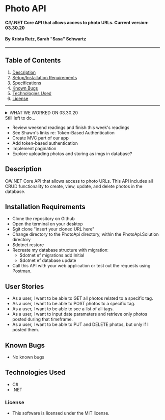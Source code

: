 # Photo API

#### C#/.NET Core API that allows access to photo URLs. Current version: 03.30.20

#### By Krista Rutz, Sarah "Sasa" Schwartz

---

## Table of Contents

1. [Description](#description)
2. [Setup/Installation Requirements](#installation-requirements)
3. [Specifications](#user-stories)
4. [Known Bugs](#known-bugs)
5. [Technologies Used](#technologies-used)
6. [License](#license)

---

<details>
  <summary>WHAT WE WORKED ON 03.30.20</summary>
  - **PhotoApi.Solution application**
  - Scaffolding an API using .NET
  - Adding CRUD functionality to our photo controller
  - Using parameters in GET requests to filter results from the database
  - Matching usernames from POSTs to PUT/DELETE requests
  - Parsing database objects to match parameter queries (with #hashtags)
  - Using Data Annotations, including a RegEx data expression
  - Attempted to integrate many-to-many relationships, before realizing this is better suited to NoSQL databases
</details>

  <summary>Still left to do...</summary>
  
  - Review weekend readings and finish this week's readings
  - See Shawn's links re: Token-Based Authentication 
  - Create MVC part of our app
  - Add token-based authentication
  - Implement pagination
  - Explore uploading photos and storing as imgs in database?
</details>

## Description

C#/.NET Core API that allows access to photo URLs. This API includes all CRUD functionality to create, view, update, and delete photos in the database.

## Installation Requirements

- Clone the repository on Github
- Open the terminal on your desktop
- \$git clone "insert your cloned URL here"
- Change directory to the PhotoApi directory, within the PhotoApi.Solution directory
- \$dotnet restore
- Recreate my database structure with migration:
  - \$dotnet ef migrations add Initial
  - \$dotnet ef database update
- Call this API with your web application or test out the requests using Postman.

## User Stories

- As a user, I want to be able to GET all photos related to a specific tag.
- As a user, I want to be able to POST photos to a specific tag.
- As a user, I want to be able to see a list of all tags.
- As a user, I want to input date parameters and retrieve only photos posted during that timeframe.
- As a user, I want to be able to PUT and DELETE photos, but only if I posted them.

## Known Bugs

- No known bugs

## Technologies Used

- C#
- .NET

### License

- This software is licensed under the MIT license.
